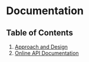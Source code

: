 # Documentation

## Table of Contents

1. [Approach and Design][0]
2. [Online API Documentation][1]

[0]: approach.md
[1]: https://nuodb.github.io/node-nuodb/

